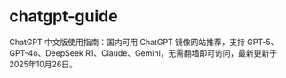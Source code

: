 # chatgpt-guide
ChatGPT 中文版使用指南：国内可用 ChatGPT 镜像网站推荐，支持 GPT-5、GPT-4o、DeepSeek R1、Claude、Gemini，无需翻墙即可访问，最新更新于2025年10月26日。
